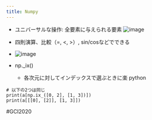 ```yaml
---
title: Numpy
---
```


* ユニバーサルな操作: 全要素に与えられる要素
  ![image](https://gyazo.com/fef5839c70ce24aef6dd75cc07d4f122/thumb/1000)

* 四則演算、比較（=, \<, >）, sin/cosなどでできる

* ![image](https://gyazo.com/006773ee04c86b03a84ed209c377b722/thumb/1000)

* np.\_ix()
  
  * 各次元に対してインデックスで選ぶときに楽
    python

````
# 以下の2つは同じ
print(a[np.ix_([0, 2], [1, 3])])
print(a[[[0], [2]], [1, 3]])
````

\#GCI2020
